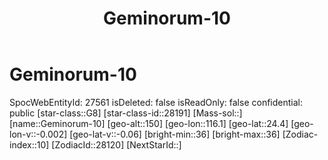 ﻿---
title: "Geminorum-10"
location: [24.4,116.1,150]
type: Station
tags:
- astro/Star

---

# Geminorum-10

SpocWebEntityId: 27561
isDeleted: false
isReadOnly: false
confidential: public
[star-class::G8]
[star-class-id::28191]
[Mass-sol::]
[name::Geminorum-10]
[geo-alt::150]
[geo-lon::116.1]
[geo-lat::24.4]
[geo-lon-v::-0.002]
[geo-lat-v::-0.06]
[bright-min::36]
[bright-max::36]
[Zodiac-index::10]
[ZodiacId::28120]
[NextStarId::]

